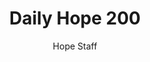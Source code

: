 ---
image: /assets/img/daily-hope-default-artwork.png
title: Daily Hope 200
number: 200
categories:
  - Daily Hope
author: Hope Staff
notes: Daily Hope 200
embed: >-
  <iframe style="border-radius:12px" src="https://open.spotify.com/embed/episode/2bDZD8cbFNnSRLuecOmZe2?utm_source=generator" width="100%" height="352" frameBorder="0" allowfullscreen="" allow="autoplay; clipboard-write; encrypted-media; fullscreen; picture-in-picture" loading="lazy"></iframe>
---